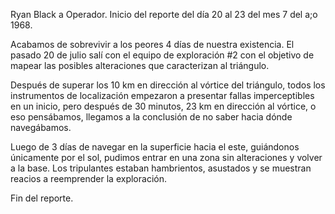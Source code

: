 Ryan Black a Operador. 
Inicio del reporte del día 20 al 23 del mes 7 del a;o 1968. 

Acabamos de sobrevivir a los peores 4 días de nuestra existencia. El pasado 20 de julio salí con el equipo de exploración #2 con el objetivo de mapear las posibles alteraciones que caracterizan al triángulo. 

Después de superar los 10 km en dirección al vórtice del triángulo, todos los instrumentos de localización empezaron a presentar fallas imperceptibles en un inicio, pero después de 30 minutos, 23 km en dirección al vórtice, o eso pensábamos, llegamos a la conclusión de no saber hacia dónde navegábamos. 

Luego de 3 días de navegar en la superficie hacia el este, guiándonos únicamente por el sol, pudimos entrar en una zona sin alteraciones y volver a la base. Los tripulantes estaban hambrientos, asustados y se muestran reacios a reemprender la exploración. 

Fin del reporte.